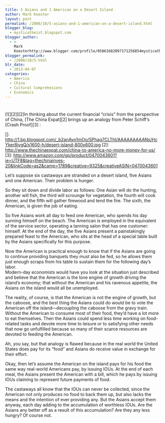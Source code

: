 ```yaml
---
title: 5 Asians and 1 American on a Desert Island
author: Mark Koester
layout: post
permalink: /2008/10/5-asians-and-1-american-on-a-desert-island.html
blogger_blog:
  - mysticatheist.blogspot.com
blogger_author:
  - >
    Mark
    Koesterhttp://www.blogger.com/profile/05861682097171256854mysticatheist@gmail.com
blogger_permalink:
  - /2008/10/5.html
blr_date:
  - 2013-04-07
categories:
  - America
  - China
  - Cultural Comprehesions
  - Economics
---
```

# 

[![][2]][2]In thinking about the current financial “crisis” from the perspective of China, [The China Expat][2] brings up an analogy from Peter Schiff‘s [Crash Proof][3] :

 []: http://1.bp.blogspot.com/_b2anAyo1mOo/SPhag7CLThI/AAAAAAAAANs/HcYker8jvgQ/s1600-h/desert-island-800x600.jpg
 [2]: http://www.thechinaexpat.com/china-to-america-no-more-money-for-us/
 [3]: http://www.amazon.com/gp/product/0470043601?ie=UTF8&tag=thechinainves-20&linkCode=as2&camp=1789&creative=9325&creativeASIN=0470043601

Let’s suppose six castaways are stranded on a desert island, five Asians and one American. Their problem is hunger.

So they sit down and divide labor as follows: One Asian will do the hunting, another will fish, the third will scrounge for vegetation, the fourth will cook dinner, and the fifth will gather firewood and tend the fire. The sixth, the American, is given the job of eating.

So five Asians work all day to feed one American, who spends his day sunning himself on the beach. The American is employed in the equivalent of the service sector, operating a tanning salon that has one customer: himself. At the end of the day, the five Asians present a painstakingly prepared feast to the American, who sits at the head of a special table built by the Asians specifically for this purpose.

Now the American is practical enough to know that if the Asians are going to continue providing banquets they must also be fed, so he allows them just enough scraps from his table to sustain them for the following day’s labor.  
Modern-day economists would have you look at the situation just described and believe that the American is the lone engine of growth driving the island’s economy; that without the American and his ravenous appetite, the Asians on the island would all be unemployed.

The reality, of course, is that the American is not the engine of growth, but the caboose, and the best thing the Asians could do would be to vote the American off the island—decoupling the caboose from the gravy train. Without the American to consume most of their food, they’d have a lot more to eat themselves. Then the Asians could spend less time working on food-related tasks and devote more time to leisure or to satisfying other needs that now go unfulfilled because so many of their scarce resources are devoted to feeding the American.

Ah, you say, but that analogy is flawed because in the real world the United States does pay for its “food” and Asians do receive value in exchange for their effort.

Okay, then let’s assume the American on the island pays for his food the same way real-world Americans pay, by issuing IOUs. At the end of each meal, the Asians present the American with a bill, which he pays by issuing IOUs claiming to represent future payments of food.

The castaways all know that the IOUs can never be collected, since the American not only produces no food to back them up, but also lacks the means and the intention of ever providing any. But the Asians accept them anyway, each day adding to the accumulation of worthless IOUs. Are the Asians any better off as a result of this accumulation? Are they any less hungry? Of course not.

 